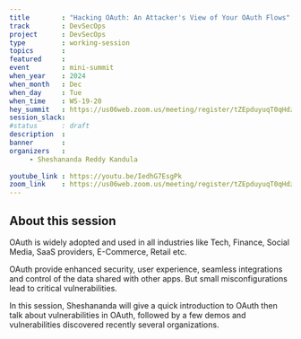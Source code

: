 ```yaml
---
title        : "Hacking OAuth: An Attacker's View of Your OAuth Flows"
track        : DevSecOps
project      : DevSecOps
type         : working-session
topics       :
featured     :
event        : mini-summit
when_year    : 2024
when_month   : Dec
when_day     : Tue
when_time    : WS-19-20
hey_summit   : https://us06web.zoom.us/meeting/register/tZEpduyuqT0qHdzIinSwXcUi1paEHNR4E8OQ
session_slack:
#status      : draft
description  :
banner       : 
organizers   :
     - Sheshananda Reddy Kandula
          
youtube_link : https://youtu.be/IedhG7EsgPk
zoom_link    : https://us06web.zoom.us/meeting/register/tZEpduyuqT0qHdzIinSwXcUi1paEHNR4E8OQ
---
```


## About this session

OAuth is widely adopted and used in all industries like Tech, Finance, Social Media, SaaS providers, E-Commerce, Retail etc. 

OAuth provide enhanced security, user experience, seamless integrations and control of the data shared with other apps. 
But small misconfigurations lead to critical vulnerabilities. 

In this session, Sheshananda will give a quick introduction to OAuth then talk about vulnerabilities in OAuth, followed by a few demos and vulnerabilities discovered recently several organizations.                 
